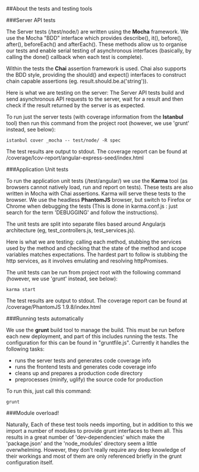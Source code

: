 ##About the tests and testing tools

###Server API tests

The Server tests (/test/node/) are written using the **Mocha** framework. We use the Mocha "BDD" interface which provides describe(), it(), before(), after(), beforeEach() and afterEach(). These methods allow us to organise our tests and enable serial testing of asynchronous interfaces (basically, by calling the done() callback when each test is complete). 

Within the tests the **Chai** assertion framework is used. Chai also supports the BDD style, providing the should() and expect() interfaces to construct chain capable assertions (eg. result.should.be.a('string')).

Here is what we are testing on the server: The Server API tests build and send asynchronous API requests to the server, wait for a result and then check if the result returned by the server is as expected.

To run just the server tests (with coverage information from the **Istanbul** tool) then run this command from the project root (however, we use 'grunt' instead, see below):

```istanbul cover _mocha -- test/node/ -R spec```

The test results are output to stdout. The coverage report can be found at /coverage/lcov-report/angular-express-seed/index.html


###Application Unit tests

To run the application unit tests (/test/angular/) we use the **Karma** tool (as browsers cannot natively load, run and report on tests). These tests are also written in Mocha with Chai assertions. Karma will serve these tests to the browser. We use the headless **PhantomJS** browser, but switch to Firefox or Chrome when debugging the tests (This is done in karma.conf.js : just search for the term 'DEBUGGING' and follow the instructions).

The unit tests are split into separate files based around Angularjs architecture (eg, test_controllers.js, test_services.js).

Here is what we are testing: calling each method, stubbing the services used by the method and checking that the state of the method and scope variables matches expectations. The hardest part to follow is stubbing the http services, as it involves emulating and resolving httpPromises.

The unit tests can be run from project root with the following command (however, we use 'grunt' instead, see below):

```karma start```

The test results are output to stdout. The coverage report can be found at /coverage/PhantomJS 1.9.8/index.html

###Running tests automatically

We use the **grunt** build tool to manage the build. This must be run before each new deployment, and part of this includes running the tests. The configuration for this can be found in "gruntfile.js". Currently it handles the following tasks:

* runs the server tests and generates code coverage info
* runs the frontend tests and generates code coverage info
* cleans up and prepares a production code directory
* preprocesses (minify, uglify) the source code for production

To run this, just call this command:

```grunt```

###Module overload!

Naturally, Each of these test tools needs importing, but in addition to this we import a number of modules to provide grunt interfaces to them all. This results in a great number of 'dev-dependencies' which make the 'package.json' and the 'node_modules' directory seem a little overwhelming. However, they don't really require any deep knowledge of their workings and most of them are only referenced briefly in the grunt configuration itself.



